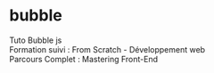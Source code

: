 # bubble
Tuto Bubble js<br> 
Formation suivi : From Scratch - Développement web<br>
Parcours Complet : Mastering Front-End
